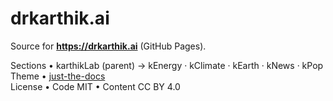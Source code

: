 # drkarthik.ai

Source for **https://drkarthik.ai** (GitHub Pages).

Sections   • karthikLab (parent) → kEnergy · kClimate · kEarth · kNews · kPop  
Theme      • [just-the-docs](https://just-the-docs.github.io/just-the-docs/)  
License    • Code MIT  • Content CC BY 4.0
